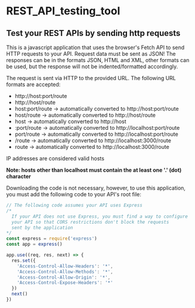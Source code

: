 # REST_API_testing_tool
## Test your REST APIs by sending http requests

This is a javascript application that uses the browser's Fetch API to send HTTP requests to your API.
Request data must be sent as JSON!
The responses can be in the formats JSON, HTML and XML, other formats can be used, but the response will not be indented/formatted accordingly.

The request is sent via HTTP to the provided URL. The following URL formats are accepted:
* http://host:port/route
* http://host/route
* host:port/route -> automatically converted to http://host:port/route
* host/route      -> automatically converted to http://host/route
* host            -> automatically converted to http://host
* :port/route     -> automatically converted to http://localhost:port/route
* port/route      -> automatically converted to http://localhost:port/route
* /route          -> automatically converted to http://localhost:3000/route
* route           -> automatically converted to http://localhost:3000/route

IP addresses are considered valid hosts

**Note: hosts other than localhost must contain the at least one '.' (dot) character**

Downloading the code is not necessary, however, to use this application, you must add the following code to your API's root file:
```javascript
// The following code assumes your API uses Express
/*
  If your API does not use Express, you must find a way to configure
  your API so that CORS restrictions don't block the requests
  sent by the application
*/
const express = require('express')
const app = express()

app.use((req, res, next) => {
  res.set({
    'Access-Control-Allow-Headers': '*',
    'Access-Control-Allow-Methods': '*',
    'Access-Control-Allow-Origin': '*',
    'Access-Control-Expose-Headers': '*'
  })
  next()
})
``` 
